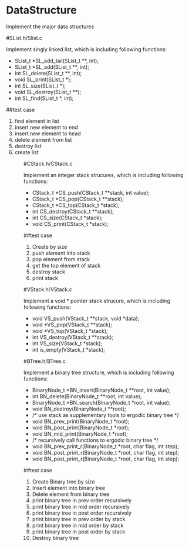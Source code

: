 DataStructure
=============
Implement the major data structures

#SList.h/Slist.c
  
  <p>Implement singly linked list, which is including following functions:</p>
  
  <ul>
  <li>SList_t *SL_add_tail(SList_t **, int);
  <li>SList_t *SL_add(SList_t **, int);
  <li>int SL_delete(SList_t **, int);
  <li>void SL_print(SList_t *); 
  <li>int SL_size(SList_t *); 
  <li>void SL_destroy(SList_t **);
  <li>int SL_find(SList_t *, int);
  </ul>
  
  ##test case
  <ol>
    <li>find element in list</li>
    <li>insert new element to end</li>
    <li>insert new element to head</li>
    <li>delete element from list</li>
    <li>destroy list</li>
    <li>create list</li>
  <ol>

#CStack.h/CStack.c

  <p>Implement an integer stack strucures, which is including following functions:</p>
  
  <ul>
  <li>CStack_t *CS_push(CStack_t **stack, int value);</li>
  <li>CStack_t *CS_pop(CStack_t **stack);</li>
  <li>CStack_t *CS_top(CStack_t *stack);</li>
  <li>int CS_destroy(CStack_t **stack);</li>
  <li>int CS_size(CStack_t *stack);</li>
  <li>void CS_print(CStack_t *stack);</li>
  </ul>
  
   ##test case
    <ol>
    <li>Create by size</li>
    <li>push element into stack</li>
    <li>pop element from stack</li>
    <li>get the top element of stack</li>
    <li>destroy stack</li>
    <li>print stack</li>
    </ol>
    
#VStack.h/VStack.c

 <p>Implement a void * pointer stack strucure, which is including following functions:</p>
  
  <ul>
  <li>void VS_push(VStack_t **stack, void *data);</li>
  <li>void *VS_pop(VStack_t **stack);</li>
  <li>void *VS_top(VStack_t *stack);</li>
  <li>int VS_destroy(VStack_t **stack);</li>
  <li>int VS_size(VStack_t *stack);</li>
  <li>int is_empty(VStack_t *stack);</li>
  </ul>
  
#BTree.h/BTree.c

  <p>Implement a binary tree structure, which is including following functions:</p>
  
  <ul>
  <li>BinaryNode_t *BN_insert(BinaryNode_t **root, int value);</li>
  <li>int BN_delete(BinaryNode_t **root, int value);</li>
  <li>BinaryNode_t *BN_search(BinaryNode_t *root, int value);</li>
  <li>void BN_destroy(BinaryNode_t **root);</li>
  <li>/* use stack as supplementary tools to ergodic binary tree */</li>
  <li>void BN_prev_print(BinaryNode_t *root);</li>
  <li>void BN_post_print(BinaryNode_t *root);</li>
  <li>void BN_mid_print(BinaryNode_t *root);</li>
  <li>/* recursively call functions to ergodic binary tree */</li>
  <li>void BN_prev_print_r(BinaryNode_t *root, char flag, int step);</li>
  <li>void BN_post_print_r(BinaryNode_t *root, char flag, int step);</li>
  <li>void BN_post_print_r(BinaryNode_t *root, char flag, int step);</li>
  </ul>
  
  ##test case
  <ol>
    <li>Create Binary tree by size</li>
    <li>Insert element into binary tree</li>
    <li>Delete element from binary tree</li>
    <li>print binary tree in prev order recursively</li>
    <li>print binary tree in mid order recursively</li>
    <li>print binary tree in post order recursively</li>
    <li>print binary tree in prev order by stack</li>
    <li>print binary tree in mid order by stack</li>
    <li>print binary tree in post order by stack</li>
    <li>Destroy binary tree
  </ol>
